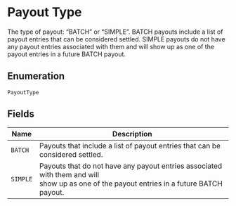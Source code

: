 
# Payout Type

The type of payout: “BATCH” or “SIMPLE”.
BATCH payouts include a list of payout entries that can be considered settled.
SIMPLE payouts do not have any payout entries associated with them
and will show up as one of the payout entries in a future BATCH payout.

## Enumeration

`PayoutType`

## Fields

| Name | Description |
|  --- | --- |
| `BATCH` | Payouts that include a list of payout entries that can be considered settled. |
| `SIMPLE` | Payouts that do not have any payout entries associated with them and will<br/>show up as one of the payout entries in a future BATCH payout. |

